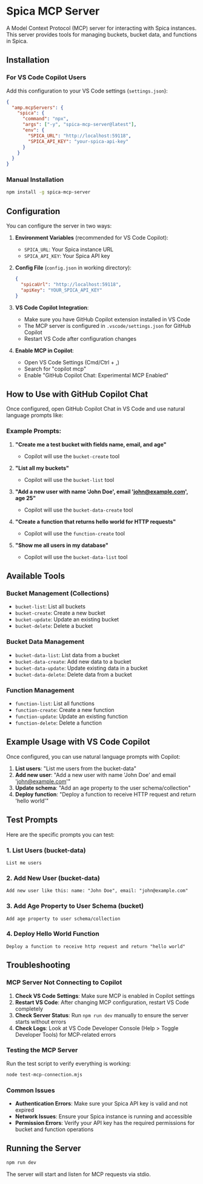 # Spica MCP Server

A Model Context Protocol (MCP) server for interacting with Spica instances. This server provides tools for managing buckets, bucket data, and functions in Spica.

## Installation

### For VS Code Copilot Users

Add this configuration to your VS Code settings (`settings.json`):

```json
{
  "amp.mcpServers": {
    "spica": {
      "command": "npx",
      "args": ["-y", "spica-mcp-server@latest"],
      "env": {
        "SPICA_URL": "http://localhost:59118",
        "SPICA_API_KEY": "your-spica-api-key"
      }
    }
  }
}
```

### Manual Installation

```bash
npm install -g spica-mcp-server
```

## Configuration

You can configure the server in two ways:

1. **Environment Variables** (recommended for VS Code Copilot):

   - `SPICA_URL`: Your Spica instance URL
   - `SPICA_API_KEY`: Your Spica API key

2. **Config File** (`config.json` in working directory):

   ```json
   {
     "spicaUrl": "http://localhost:59118",
     "apiKey": "YOUR_SPICA_API_KEY"
   }
   ```

3. **VS Code Copilot Integration**:

   - Make sure you have GitHub Copilot extension installed in VS Code
   - The MCP server is configured in `.vscode/settings.json` for GitHub Copilot
   - Restart VS Code after configuration changes

4. **Enable MCP in Copilot**:
   - Open VS Code Settings (Cmd/Ctrl + ,)
   - Search for "copilot mcp"
   - Enable "GitHub Copilot Chat: Experimental MCP Enabled"

## How to Use with GitHub Copilot Chat

Once configured, open GitHub Copilot Chat in VS Code and use natural language prompts like:

### Example Prompts:

1. **"Create me a test bucket with fields name, email, and age"**

   - Copilot will use the `bucket-create` tool

2. **"List all my buckets"**

   - Copilot will use the `bucket-list` tool

3. **"Add a new user with name 'John Doe', email 'john@example.com', age 25"**

   - Copilot will use the `bucket-data-create` tool

4. **"Create a function that returns hello world for HTTP requests"**

   - Copilot will use the `function-create` tool

5. **"Show me all users in my database"**
   - Copilot will use the `bucket-data-list` tool

## Available Tools

### Bucket Management (Collections)

- `bucket-list`: List all buckets
- `bucket-create`: Create a new bucket
- `bucket-update`: Update an existing bucket
- `bucket-delete`: Delete a bucket

### Bucket Data Management

- `bucket-data-list`: List data from a bucket
- `bucket-data-create`: Add new data to a bucket
- `bucket-data-update`: Update existing data in a bucket
- `bucket-data-delete`: Delete data from a bucket

### Function Management

- `function-list`: List all functions
- `function-create`: Create a new function
- `function-update`: Update an existing function
- `function-delete`: Delete a function

## Example Usage with VS Code Copilot

Once configured, you can use natural language prompts with Copilot:

1. **List users**: "List me users from the bucket-data"
2. **Add new user**: "Add a new user with name 'John Doe' and email 'john@example.com'"
3. **Update schema**: "Add an age property to the user schema/collection"
4. **Deploy function**: "Deploy a function to receive HTTP request and return 'hello world'"

## Test Prompts

Here are the specific prompts you can test:

### 1. List Users (bucket-data)

```
List me users
```

### 2. Add New User (bucket-data)

```
Add new user like this: name: "John Doe", email: "john@example.com"
```

### 3. Add Age Property to User Schema (bucket)

```
Add age property to user schema/collection
```

### 4. Deploy Hello World Function

```
Deploy a function to receive http request and return "hello world"
```

## Troubleshooting

### MCP Server Not Connecting to Copilot

1. **Check VS Code Settings**: Make sure MCP is enabled in Copilot settings
2. **Restart VS Code**: After changing MCP configuration, restart VS Code completely
3. **Check Server Status**: Run `npm run dev` manually to ensure the server starts without errors
4. **Check Logs**: Look at VS Code Developer Console (Help > Toggle Developer Tools) for MCP-related errors

### Testing the MCP Server

Run the test script to verify everything is working:

```bash
node test-mcp-connection.mjs
```

### Common Issues

- **Authentication Errors**: Make sure your Spica API key is valid and not expired
- **Network Issues**: Ensure your Spica instance is running and accessible
- **Permission Errors**: Verify your API key has the required permissions for bucket and function operations

## Running the Server

```bash
npm run dev
```

The server will start and listen for MCP requests via stdio.
